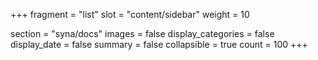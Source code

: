 +++
fragment = "list"
slot = "content/sidebar"
weight = 10

section = "syna/docs"
images = false
display_categories = false
display_date = false
summary = false
collapsible = true
count = 100
+++
